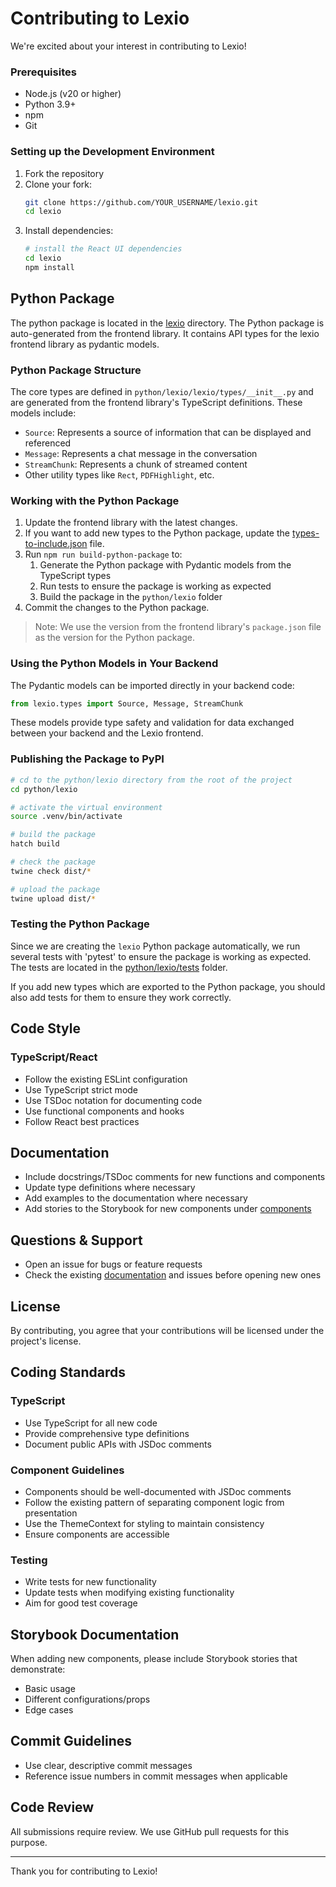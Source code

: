 # Contributing to Lexio

We're excited about your interest in contributing to Lexio!

### Prerequisites

- Node.js (v20 or higher)
- Python 3.9+
- npm
- Git

### Setting up the Development Environment

1. Fork the repository
2. Clone your fork:
   ```bash
   git clone https://github.com/YOUR_USERNAME/lexio.git
   cd lexio
   ```
3. Install dependencies:
   ```bash
   # install the React UI dependencies
   cd lexio
   npm install
   ```

## Python Package

The python package is located in the [lexio](python/lexio) directory. The Python package is auto-generated from the frontend library. It contains API types for the lexio frontend library as pydantic models.  

### Python Package Structure

The core types are defined in `python/lexio/lexio/types/__init__.py` and are generated from the frontend library's TypeScript definitions. These models include:

- `Source`: Represents a source of information that can be displayed and referenced
- `Message`: Represents a chat message in the conversation
- `StreamChunk`: Represents a chunk of streamed content
- Other utility types like `Rect`, `PDFHighlight`, etc.

### Working with the Python Package

1. Update the frontend library with the latest changes.
2. If you want to add new types to the Python package, update the [types-to-include.json](scripts/types-to-include.json) file.
3. Run `npm run build-python-package` to:
   1. Generate the Python package with Pydantic models from the TypeScript types
   2. Run tests to ensure the package is working as expected
   3. Build the package in the `python/lexio` folder
4. Commit the changes to the Python package.

> Note: We use the version from the frontend library's `package.json` file as the version for the Python package.

### Using the Python Models in Your Backend

The Pydantic models can be imported directly in your backend code:

```python
from lexio.types import Source, Message, StreamChunk
```

These models provide type safety and validation for data exchanged between your backend and the Lexio frontend.

### Publishing the Package to PyPI

```bash
# cd to the python/lexio directory from the root of the project
cd python/lexio

# activate the virtual environment
source .venv/bin/activate

# build the package
hatch build

# check the package
twine check dist/*

# upload the package
twine upload dist/*
```

### Testing the Python Package

Since we are creating the `lexio` Python package automatically, we run several tests with 'pytest' to ensure the package is working as expected. The tests are located in the [python/lexio/tests](python/lexio/tests) folder.

If you add new types which are exported to the Python package, you should also add tests for them to ensure they work correctly.

## Code Style

### TypeScript/React

- Follow the existing ESLint configuration
- Use TypeScript strict mode
- Use TSDoc notation for documenting code
- Use functional components and hooks
- Follow React best practices

## Documentation

- Include docstrings/TSDoc comments for new functions and components
- Update type definitions where necessary
- Add examples to the documentation where necessary
- Add stories to the Storybook for new components under [components](lexio/src/stories/components)

## Questions & Support

- Open an issue for bugs or feature requests
- Check the existing [documentation](https://renumics.com/lexio-ui) and issues before opening new ones

## License

By contributing, you agree that your contributions will be licensed under the project's license.

## Coding Standards

### TypeScript
- Use TypeScript for all new code
- Provide comprehensive type definitions
- Document public APIs with JSDoc comments

### Component Guidelines
- Components should be well-documented with JSDoc comments
- Follow the existing pattern of separating component logic from presentation
- Use the ThemeContext for styling to maintain consistency
- Ensure components are accessible

### Testing
- Write tests for new functionality
- Update tests when modifying existing functionality
- Aim for good test coverage

## Storybook Documentation
When adding new components, please include Storybook stories that demonstrate:
- Basic usage
- Different configurations/props
- Edge cases

## Commit Guidelines
- Use clear, descriptive commit messages
- Reference issue numbers in commit messages when applicable

## Code Review
All submissions require review. We use GitHub pull requests for this purpose.

---

Thank you for contributing to Lexio! 